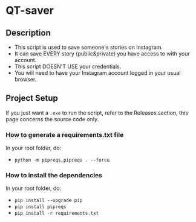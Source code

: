 # QT-saver
## Description
- This script is used to save someone's stories on Instagram.
- It can save EVERY story (public&private) you have access to with your account.
- This script DOESN'T USE your credentials.
- You will need to have your Instagram account logged in your usual browser.

## Project Setup

If you just want a `.exe` to run the script, refer to the Releases section, this page concerns the source code only.

### How to generate a requirements.txt file

In your root folder, do:

  - `python -m pipreqs.pipreqs . --force`

### How to install the dependencies

In your root folder, do:

  - `pip install --upgrade pip`
  - `pip install pipreqs`
  - `pip install -r requirements.txt`

